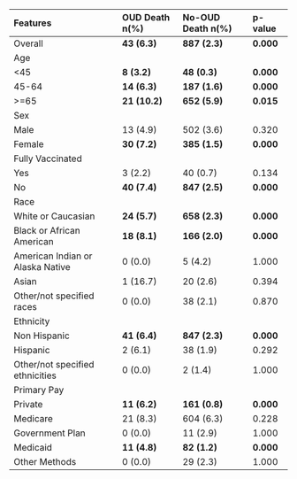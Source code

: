 | Features                         | OUD Death n(%)   | No-OUD Death n(%)   | p-value   |
|:---------------------------------|:-----------------|:--------------------|:----------|
|Overall|**43 (6.3)**|**887 (2.3)**|**0.000**|
| Age                              |                  |                     |           |
|<45|**8 (3.2)**|**48 (0.3)**|**0.000**|
|45-64|**14 (6.3)**|**187 (1.6)**|**0.000**|
|>=65|**21 (10.2)**|**652 (5.9)**|**0.015**|
| Sex                              |                  |                     |           |
| Male                             | 13 (4.9)         | 502 (3.6)           | 0.320     |
|Female|**30 (7.2)**|**385 (1.5)**|**0.000**|
| Fully Vaccinated                 |                  |                     |           |
| Yes                              | 3 (2.2)          | 40 (0.7)            | 0.134     |
|No|**40 (7.4)**|**847 (2.5)**|**0.000**|
| Race                             |                  |                     |           |
|White or Caucasian|**24 (5.7)**|**658 (2.3)**|**0.000**|
|Black or African American|**18 (8.1)**|**166 (2.0)**|**0.000**|
| American Indian or Alaska Native | 0 (0.0)          | 5 (4.2)             | 1.000     |
| Asian                            | 1 (16.7)         | 20 (2.6)            | 0.394     |
| Other/not specified races        | 0 (0.0)          | 38 (2.1)            | 0.870     |
| Ethnicity                        |                  |                     |           |
|Non Hispanic|**41 (6.4)**|**847 (2.3)**|**0.000**|
| Hispanic                         | 2 (6.1)          | 38 (1.9)            | 0.292     |
| Other/not specified ethnicities  | 0 (0.0)          | 2 (1.4)             | 1.000     |
| Primary Pay                      |                  |                     |           |
|Private|**11 (6.2)**|**161 (0.8)**|**0.000**|
| Medicare                         | 21 (8.3)         | 604 (6.3)           | 0.228     |
| Government Plan                  | 0 (0.0)          | 11 (2.9)            | 1.000     |
|Medicaid|**11 (4.8)**|**82 (1.2)**|**0.000**|
| Other Methods                    | 0 (0.0)          | 29 (2.3)            | 1.000     |